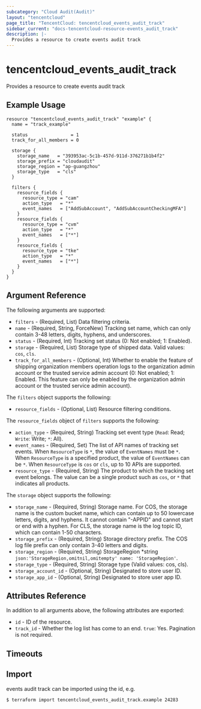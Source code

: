 ```yaml
---
subcategory: "Cloud Audit(Audit)"
layout: "tencentcloud"
page_title: "TencentCloud: tencentcloud_events_audit_track"
sidebar_current: "docs-tencentcloud-resource-events_audit_track"
description: |-
  Provides a resource to create events audit track
---
```


# tencentcloud_events_audit_track

Provides a resource to create events audit track

## Example Usage

```hcl
resource "tencentcloud_events_audit_track" "example" {
  name = "track_example"

  status                = 1
  track_for_all_members = 0

  storage {
    storage_name   = "393953ac-5c1b-457d-911d-376271b1b4f2"
    storage_prefix = "cloudaudit"
    storage_region = "ap-guangzhou"
    storage_type   = "cls"
  }

  filters {
    resource_fields {
      resource_type = "cam"
      action_type   = "*"
      event_names   = ["AddSubAccount", "AddSubAccountCheckingMFA"]
    }
    resource_fields {
      resource_type = "cvm"
      action_type   = "*"
      event_names   = ["*"]
    }
    resource_fields {
      resource_type = "tke"
      action_type   = "*"
      event_names   = ["*"]
    }
  }
}
```

## Argument Reference

The following arguments are supported:

* `filters` - (Required, List) Data filtering criteria.
* `name` - (Required, String, ForceNew) Tracking set name, which can only contain 3-48 letters, digits, hyphens, and underscores.
* `status` - (Required, Int) Tracking set status (0: Not enabled; 1: Enabled).
* `storage` - (Required, List) Storage type of shipped data. Valid values: `cos`, `cls`.
* `track_for_all_members` - (Optional, Int) Whether to enable the feature of shipping organization members operation logs to the organization admin account or the trusted service admin account (0: Not enabled; 1: Enabled. This feature can only be enabled by the organization admin account or the trusted service admin account).

The `filters` object supports the following:

* `resource_fields` - (Optional, List) Resource filtering conditions.

The `resource_fields` object of `filters` supports the following:

* `action_type` - (Required, String) Tracking set event type (`Read`: Read; `Write`: Write; `*`: All).
* `event_names` - (Required, Set) The list of API names of tracking set events. When `ResourceType` is `*`, the value of `EventNames` must be `*`. When `ResourceType` is a specified product, the value of `EventNames` can be `*`. When `ResourceType` is `cos` or `cls`, up to 10 APIs are supported.
* `resource_type` - (Required, String) The product to which the tracking set event belongs. The value can be a single product such as `cos`, or `*` that indicates all products.

The `storage` object supports the following:

* `storage_name` - (Required, String) Storage name. For COS, the storage name is the custom bucket name, which can contain up to 50 lowercase letters, digits, and hyphens. It cannot contain "-APPID" and cannot start or end with a hyphen. For CLS, the storage name is the log topic ID, which can contain 1-50 characters.
* `storage_prefix` - (Required, String) Storage directory prefix. The COS log file prefix can only contain 3-40 letters and digits.
* `storage_region` - (Required, String) StorageRegion *string `json:'StorageRegion,omitnil,omitempty' name: 'StorageRegion'`.
* `storage_type` - (Required, String) Storage type (Valid values: cos, cls).
* `storage_account_id` - (Optional, String) Designated to store user ID.
* `storage_app_id` - (Optional, String) Designated to store user app ID.

## Attributes Reference

In addition to all arguments above, the following attributes are exported:

* `id` - ID of the resource.
* `track_id` - Whether the log list has come to an end. `true`: Yes. Pagination is not required.


## Timeouts

<no value>


## Import

events audit track can be imported using the id, e.g.
```
$ terraform import tencentcloud_events_audit_track.example 24283
```


